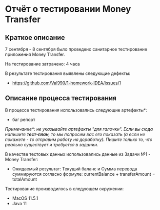 # Отчёт о тестировании Money Transfer

## Краткое описание

7 сентября - 8 сентября было проведено санитарное тестирование приложения Money Transfer.

На тестирование затрачено: 4 часа

В результате тестирования выявлены следующие дефекты:
* https://github.com/Val990/1-homework-IDEA/issues/1


## Описание процесса тестирования

В процессе тестирования использовались следующие артефакты*:
* баг репорт


*Примечание\*: не указывайте артефакты "для галочки". Если вы сюда напишите **тест-план**, то мы попросим вас его показать (а если не покажете - то отправим работу на доработку). Пишите только то, что реально существует и требуется в задании.*

В качестве тестовых данных использовались данные из Задачи №1 - Money Transfer:
* Ожидаемый результат: 
  Текущий баланс и Сумма перевода суммируются согласно формуле: currentBalance + transferAmount = totalAmount


Тестирование производилось в следующем окружении:
* MacOS 11.5.1
* Java 11
